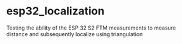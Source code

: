 # esp32_localization
Testing the ability of the ESP 32 S2 FTM measurements to measure distance and subsequently localize using triangulation
